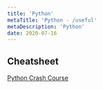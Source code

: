 ```yaml
---
title: 'Python'
metaTitle: 'Python - /useful'
metaDescription: 'Python'
date: 2020-07-16
---
```


## Cheatsheet

[Python Crash Course](https://github.com/ehmatthes/pcc)

